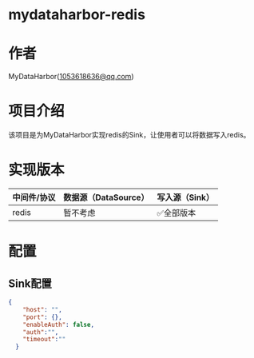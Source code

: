 # mydataharbor-redis
# 作者

MyDataHarbor([1053618636@qq.com](mailto:1053618636@qq.com))

# 项目介绍

该项目是为MyDataHarbor实现redis的Sink，让使用者可以将数据写入redis。

# 实现版本

| 中间件/协议 | 数据源（DataSource） | 写入源（Sink） |
| ----------- | -------------------- | -------------- |
| redis       | 暂不考虑             | ✅全部版本      |

# 配置

## Sink配置

```json
{
    "host": "",
    "port": {},
    "enableAuth": false,
    "auth":"",
    "timeout":""
  }
```

